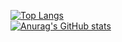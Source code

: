 [![Top Langs](https://github-readme-stats-git-masterrstaa-rickstaa.vercel.app/api/top-langs/?username=alexVma&count_private=true)](https://github.com/anuraghazra/github-readme-stats)
<br>
[![Anurag's GitHub stats](https://github-readme-stats-git-masterrstaa-rickstaa.vercel.app/api?username=alexVma&count_private=true)](https://github.com/anuraghazra/github-readme-stats)

